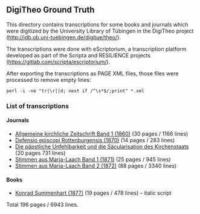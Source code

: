 ## DigiTheo Ground Truth

This directory contains transcriptions for some books and journals which were digitized
by the University Library of Tübingen in the DigiTheo project
(http://idb.ub.uni-tuebingen.de/digitue/theo/).

The transcriptions were done with eScriptorium, a transcription platform
developed as part of the Scripta and RESILIENCE projects
(https://gitlab.com/scripta/escriptorium/).

After exporting the transcriptions as PAGE XML files, those files were
processed to remove empty lines:

    perl -i -ne "tr|\r||d; next if /^\s*$/;print" *.xml

### List of transcriptions

#### Journals
- [Allgemeine kirchliche Zeitschrift Band 1 (1860)](http://idb.ub.uni-tuebingen.de/opendigi/akzs_1860) (30 pages / 1166 lines)
- [Defensio episcopi Rottenburgensis (1870)](http://idb.ub.uni-tuebingen.de/opendigi/hefele1870) (14 pages / 283 lines)
- [Die päpstliche Unfehlbarkeit und die Säcularisation des Kirchenstaats](http://idb.ub.uni-tuebingen.de/opendigi/zeller1871) (20 pages 731 lines)
- [Stimmen aus Maria-Laach Band 1 (1871)](http://idb.ub.uni-tuebingen.de/opendigi/stml_1871_01) (25 pages / 945 lines)
- [Stimmen aus Maria-Laach Band 2 (1872)](http://idb.ub.uni-tuebingen.de/opendigi/stml_1872_02) (88 pages / 3340 lines)

#### Books
- [Konrad Summenhart (1877)](http://idb.ub.uni-tuebingen.de/opendigi/linsenmann1877) (19 pages / 478 lines) – italic script

Total 196 pages / 6943 lines.

